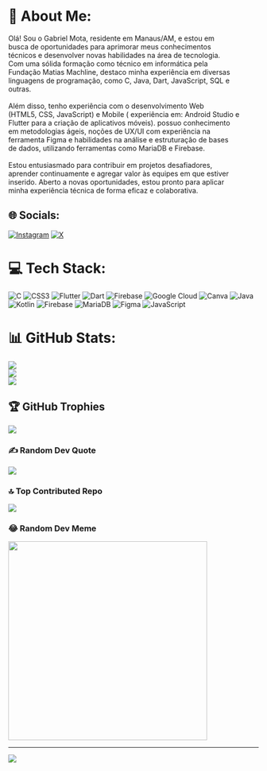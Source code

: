 # 💫 About Me:
Olá! Sou o Gabriel Mota, residente em Manaus/AM, e estou em <br>busca de oportunidades para aprimorar meus conhecimentos <br>técnicos e desenvolver novas habilidades na área de tecnologia. <br>Com uma sólida formação como técnico em informática pela <br>Fundação Matias Machline, destaco minha experiência em diversas <br>linguagens de programação, como C, Java, Dart, JavaScript, SQL e <br>outras.<br><br>Além disso, tenho experiência com o desenvolvimento Web <br>(HTML5, CSS, JavaScript) e Mobile ( experiência em: Android Studio e <br>Flutter para a criação de aplicativos móveis). possuo conhecimento <br>em metodologias ágeis, noções de UX/UI com experiência na <br>ferramenta Figma e habilidades na análise e estruturação de bases <br>de dados, utilizando ferramentas como MariaDB e Firebase. <br><br>Estou entusiasmado para contribuir em projetos desafiadores, <br>aprender continuamente e agregar valor às equipes em que estiver <br>inserido. Aberto a novas oportunidades, estou pronto para aplicar <br>minha experiência técnica de forma eficaz e colaborativa.


## 🌐 Socials:
[![Instagram](https://img.shields.io/badge/Instagram-%23E4405F.svg?logo=Instagram&logoColor=white)](https://instagram.com/gbielg) [![X](https://img.shields.io/badge/X-black.svg?logo=X&logoColor=white)](https://x.com/bielm0ta) 

# 💻 Tech Stack:
![C](https://img.shields.io/badge/c-%2300599C.svg?style=for-the-badge&logo=c&logoColor=white) ![CSS3](https://img.shields.io/badge/css3-%231572B6.svg?style=for-the-badge&logo=css3&logoColor=white) ![Flutter](https://img.shields.io/badge/Flutter-%2302569B.svg?style=for-the-badge&logo=Flutter&logoColor=white) ![Dart](https://img.shields.io/badge/dart-%230175C2.svg?style=for-the-badge&logo=dart&logoColor=white) ![Firebase](https://img.shields.io/badge/firebase-%23039BE5.svg?style=for-the-badge&logo=firebase) ![Google Cloud](https://img.shields.io/badge/GoogleCloud-%234285F4.svg?style=for-the-badge&logo=google-cloud&logoColor=white) ![Canva](https://img.shields.io/badge/Canva-%2300C4CC.svg?style=for-the-badge&logo=Canva&logoColor=white) ![Java](https://img.shields.io/badge/java-%23ED8B00.svg?style=for-the-badge&logo=openjdk&logoColor=white) ![Kotlin](https://img.shields.io/badge/kotlin-%237F52FF.svg?style=for-the-badge&logo=kotlin&logoColor=white) ![Firebase](https://img.shields.io/badge/Firebase-039BE5?style=for-the-badge&logo=Firebase&logoColor=white) ![MariaDB](https://img.shields.io/badge/MariaDB-003545?style=for-the-badge&logo=mariadb&logoColor=white) ![Figma](https://img.shields.io/badge/figma-%23F24E1E.svg?style=for-the-badge&logo=figma&logoColor=white) ![JavaScript](https://img.shields.io/badge/javascript-%23323330.svg?style=for-the-badge&logo=javascript&logoColor=%23F7DF1E)
# 📊 GitHub Stats:
![](https://github-readme-stats.vercel.app/api?username=gbielll&theme=dark&hide_border=false&include_all_commits=true&count_private=true)<br/>
![](https://github-readme-streak-stats.herokuapp.com/?user=gbielll&theme=dark&hide_border=false)<br/>
![](https://github-readme-stats.vercel.app/api/top-langs/?username=gbielll&theme=dark&hide_border=false&include_all_commits=true&count_private=true&layout=compact)

## 🏆 GitHub Trophies
![](https://github-profile-trophy.vercel.app/?username=gbielll&theme=radical&no-frame=false&no-bg=false&margin-w=4)

### ✍️ Random Dev Quote
![](https://quotes-github-readme.vercel.app/api?type=horizontal&theme=radical)

### 🔝 Top Contributed Repo
![](https://github-contributor-stats.vercel.app/api?username=gbielll&limit=5&theme=dark&combine_all_yearly_contributions=true)

### 😂 Random Dev Meme
<img src='https://randommeme-five.vercel.app/' style="height: 400px;"/>

---
[![](https://visitcount.itsvg.in/api?id=gbielll&icon=0&color=0)](https://visitcount.itsvg.in)

<!-- Proudly created with GPRM ( https://gprm.itsvg.in ) -->